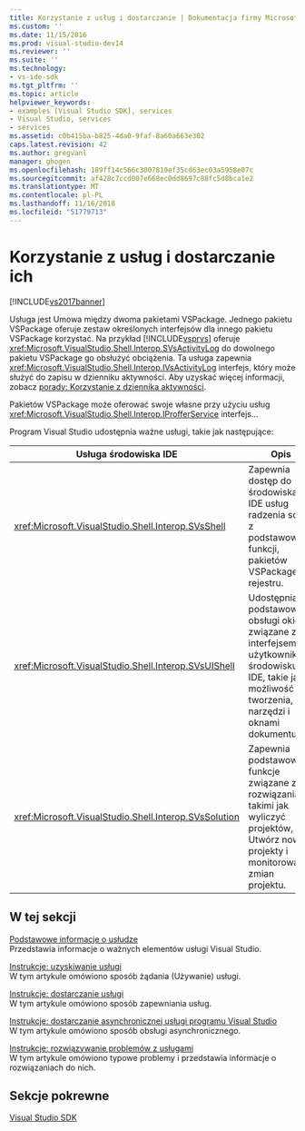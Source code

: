 ```yaml
---
title: Korzystanie z usług i dostarczanie | Dokumentacja firmy Microsoft
ms.custom: ''
ms.date: 11/15/2016
ms.prod: visual-studio-dev14
ms.reviewer: ''
ms.suite: ''
ms.technology:
- vs-ide-sdk
ms.tgt_pltfrm: ''
ms.topic: article
helpviewer_keywords:
- examples [Visual Studio SDK], services
- Visual Studio, services
- services
ms.assetid: c0b415ba-b825-4da0-9faf-8a60a663e302
caps.latest.revision: 42
ms.author: gregvanl
manager: ghogen
ms.openlocfilehash: 189ff14c566c3007810ef35cd63ec03a5958e07c
ms.sourcegitcommit: af428c7ccd007e668ec0dd8697c88fc5d8bca1e2
ms.translationtype: MT
ms.contentlocale: pl-PL
ms.lasthandoff: 11/16/2018
ms.locfileid: "51779713"
---
```

# <a name="using-and-providing-services"></a>Korzystanie z usług i dostarczanie ich
[!INCLUDE[vs2017banner](../includes/vs2017banner.md)]

Usługa jest Umowa między dwoma pakietami VSPackage. Jednego pakietu VSPackage oferuje zestaw określonych interfejsów dla innego pakietu VSPackage korzystać. Na przykład [!INCLUDE[vsprvs](../includes/vsprvs-md.md)] oferuje <xref:Microsoft.VisualStudio.Shell.Interop.SVsActivityLog> do dowolnego pakietu VSPackage go obsłużyć obciążenia. Ta usługa zapewnia <xref:Microsoft.VisualStudio.Shell.Interop.IVsActivityLog> interfejs, który może służyć do zapisu w dzienniku aktywności. Aby uzyskać więcej informacji, zobacz [porady: Korzystanie z dziennika aktywności](../extensibility/how-to-use-the-activity-log.md).  
  
 Pakietów VSPackage może oferować swoje własne przy użyciu usług <xref:Microsoft.VisualStudio.Shell.Interop.IProfferService> interfejs...  
  
 Program Visual Studio udostępnia ważne usługi, takie jak następujące:  
  
|Usługa środowiska IDE|Opis|  
|-----------------|-----------------|  
|<xref:Microsoft.VisualStudio.Shell.Interop.SVsShell>|Zapewnia dostęp do środowiska IDE usług radzenia sobie z podstawowych funkcji, pakietów VSPackage i rejestru.|  
|<xref:Microsoft.VisualStudio.Shell.Interop.SVsUIShell>|Udostępnia podstawowe obsługi okien i związane z interfejsem użytkownika w środowisku IDE, takie jak możliwość tworzenia, narzędzi i oknami dokumentu.|  
|<xref:Microsoft.VisualStudio.Shell.Interop.SVsSolution>|Zapewnia podstawowe funkcje związane z rozwiązania, takimi jak wyliczyć projektów, Utwórz nowe projekty i monitorowanie zmian projektu.|  
  
## <a name="in-this-section"></a>W tej sekcji  
 [Podstawowe informacje o usłudze](../extensibility/internals/service-essentials.md)  
 Przedstawia informacje o ważnych elementów usługi Visual Studio.  
  
 [Instrukcje: uzyskiwanie usługi](../extensibility/how-to-get-a-service.md)  
 W tym artykule omówiono sposób żądania (Używanie) usługi.  
  
 [Instrukcje: dostarczanie usługi](../extensibility/how-to-provide-a-service.md)  
 W tym artykule omówiono sposób zapewniania usług.  
  
 [Instrukcje: dostarczanie asynchronicznej usługi programu Visual Studio](../extensibility/how-to-provide-an-asynchronous-visual-studio-service.md)  
 W tym artykule omówiono sposób obsługi asynchronicznego.  
  
 [Instrukcje: rozwiązywanie problemów z usługami](../extensibility/how-to-troubleshoot-services.md)  
 W tym artykule omówiono typowe problemy i przedstawia informacje o rozwiązaniach do nich.  
  
## <a name="related-sections"></a>Sekcje pokrewne  
 [Visual Studio SDK](../extensibility/visual-studio-sdk.md)

